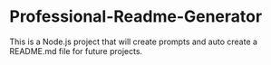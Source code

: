 # Professional-Readme-Generator
This is a Node.js project that will create prompts and auto create a README.md file for future projects.
